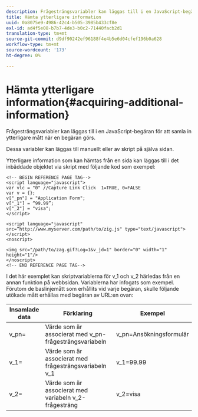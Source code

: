 ```yaml
---
description: Frågesträngsvariabler kan läggas till i en JavaScript-begäran för att samla in ytterligare mått när en begäran görs.
title: Hämta ytterligare information
uuid: 0a8075e9-4986-42c4-b505-3985b433cf8e
exl-id: ad4f5e08-b7b7-4de3-b0c2-71440facb2d1
translation-type: tm+mt
source-git-commit: d9df90242ef96188f4e4b5e6d04cfef196b0a628
workflow-type: tm+mt
source-wordcount: '173'
ht-degree: 0%

---
```


# Hämta ytterligare information{#acquiring-additional-information}

Frågesträngsvariabler kan läggas till i en JavaScript-begäran för att samla in ytterligare mått när en begäran görs.

Dessa variabler kan läggas till manuellt eller av skript på själva sidan.

Ytterligare information som kan hämtas från en sida kan läggas till i det inbäddade objektet via skript med följande kod som exempel:

```
<!-- BEGIN REFERENCE PAGE TAG--> 
<script language="javascript"> 
var vlc = "0" //Capture Link Click  1=TRUE, 0=FALSE 
var v = {}; 
v["_pn"] = "Application Form"; 
v["_1"] = “99.99”; 
v["_2"] = "visa"; 
</script> 
 
<script language="javascript" src=”http://www.myserver.com/path/to/zig.js" type="text/javascript"></script> 
<noscript> 
 
<img src="/path/to/zag.gif?Log=1&v_jd=1" border="0" width="1" height="1"/> 
</noscript> 
<!-- END REFERENCE PAGE TAG-->
```

I det här exemplet kan skriptvariablerna för v_1 och v_2 härledas från en annan funktion på webbsidan. Variablerna har infogats som exempel. Förutom de baslinjemått som erhållits vid varje begäran, skulle följande utökade mått erhållas med begäran av URL:en ovan:

| Insamlade data | Förklaring | Exempel |
|---|---|---|
| v_pn= | Värde som är associerat med v_pn-frågesträngsvariabeln | v_pn=Ansökningsformulär |
| v_1= | Värde som är associerat med frågesträngsvariabeln v_1 | v_1=99.99 |
| v_2= | Värde som är associerat med variabeln v_2-frågesträng | v_2=visa |
